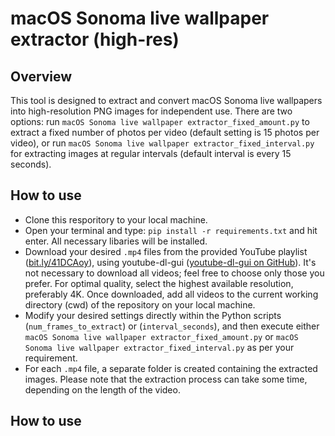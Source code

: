 # macOS Sonoma live wallpaper extractor (high-res)

## Overview
This tool is designed to extract and convert macOS Sonoma live wallpapers into high-resolution PNG images for independent use. There are two options: run `macOS Sonoma live wallpaper extractor_fixed_amount.py` to extract a fixed number of photos per video (default setting is 15 photos per video), or run `macOS Sonoma live wallpaper extractor_fixed_interval.py` for extracting images at regular intervals (default interval is every 15 seconds).

## How to use
- Clone this resporitory to your local machine. 
- Open your terminal and type: `pip install -r requirements.txt` and hit enter. All necessary libaries will be installed.
- Download your desired `.mp4` files from the provided YouTube playlist ([bit.ly/41DCAoy](http://bit.ly/41DCAoy)), using youtube-dl-gui ([youtube-dl-gui on GitHub](https://github.com/jely2002/youtube-dl-gui)). It's not necessary to download all videos; feel free to choose only those you prefer. For optimal quality, select the highest available resolution, preferably 4K. Once downloaded, add all videos to the current working directory (cwd) of the repository on your local machine.
- Modify your desired settings directly within the Python scripts (`num_frames_to_extract`) or (`interval_seconds`), and then execute either `macOS Sonoma live wallpaper extractor_fixed_amount.py` or `macOS Sonoma live wallpaper extractor_fixed_interval.py` as per your requirement.
- For each `.mp4` file, a separate folder is created containing the extracted images. Please note that the extraction process can take some time, depending on the length of the video.

## How to use




